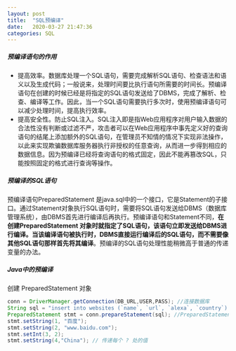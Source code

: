 ```yaml
---
layout: post
title:  "SQL预编译"
date:   2020-03-27 21:47:36
categories: SQL
---
```


##### 预编译语句的作用

* 提高效率。数据库处理一个SQL语句，需要完成解析SQL语句、检查语法和语义以及生成代码；一般说来，处理时间要比执行语句所需要的时间长。预编译语句在创建的时候已经是将指定的SQL语句发送给了DBMS，完成了解析、检查、编译等工作。因此，当一个SQL语句需要执行多次时，使用预编译语句可以减少处理时间，提高执行效率。
* 提高安全性。防止SQL注入。SQL注入即是指Web应用程序对用户输入数据的合法性没有判断或过滤不严，攻击者可以在Web应用程序中事先定义好的查询语句的结尾上添加额外的SQL语句，在管理员不知情的情况下实现非法操作，以此来实现欺骗数据库服务器执行非授权的任意查询，从而进一步得到相应的数据信息。因为预编译已经将查询语句的格式固定，因此不能再篡改SQL，只能按照固定的格式进行查询等操作。

##### 预编译的SQL语句

预编译语句PreparedStatement 是java.sql中的一个接口，它是Statement的子接口。通过Statement对象执行SQL语句时，需要将SQL语句发送给DBMS（数据库管理系统），由DBMS首先进行编译后再执行。预编译语句和Statement不同，**在创建PreparedStatement 对象时就指定了SQL语句，该语句立即发送给DBMS进行编译。当该编译语句被执行时，DBMS直接运行编译后的SQL语句，而不需要像其他SQL语句那样首先将其编译**。预编译的SQL语句处理性能稍微高于普通的传递变量的办法。

##### Java中的预编译

创建 PreparedStatement 对象

``` java
conn = DriverManager.getConnection(DB_URL,USER,PASS); //连接数据库
String sql = "insert into websites (`name`, `url`, `alexa`, `country`) values (?,?,?,?)"; //创建一条含有参数的SQL语句，包含四个占位符
PreparedStatement stmt = conn.prepareStatement(sql); //PreparedStatement对象stmt包含语句sql，它已发送给DBMS，并为执行作好了准备。
stmt.setString(1, "百度");
stmt.setString(2, "www.baidu.com");
stmt.setInt(3, 2);
stmt.setString(4,"China"); // 传递每个 ? 处的值
```



[SQL语句预编译]: https://blog.csdn.net/Firefly_zh/article/details/86218897